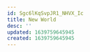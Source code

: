 ```yaml
---
id: Sgc6lKqSvpJR1_NHVX_Ic
title: New World
desc: ''
updated: 1639759645945
created: 1639759645945
---
```



